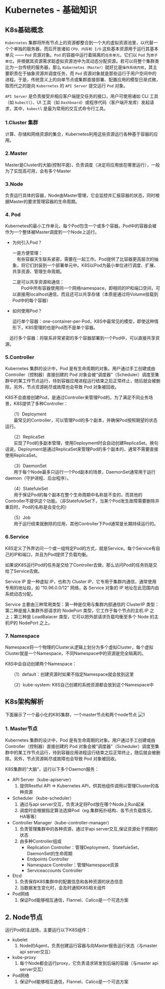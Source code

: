 # Kubernetes - 基础知识

## K8s基础概念

`Kubernetes` 集群将所有节点上的资源都整合到一个大的虚拟资源池里，以代替一个个单独的服务器，而后开放诸如 `CPU、内存和 I/O` 这些基本资源用于运行其基本单元 —— `Pod` 资源对象。`Pod` 的容器中运行着隔离的`任务单元`，它们以 `Pod` 为`原子单位`，并根据其资源需求聪虚拟资源池中为其动态分配资源。若可以将整个集群类比为一台传统的服务器，那么 `Kubernetes（Master）`就好比是`操作系统内核`，其主要职责在于抽象资源并调度任务，而 `Pod` 资源对象就是那些运行于用户空间中的进程。于是，传统意义上的向单节点或集群直接部署、配置应用的模型日渐式微，取而代之的是向 `Kubernetes` 的 `API Server` 提交运行 `Pod` 对象。

`API Server` 是负责接受并相应客户端提交任务的接口，用户可使用诸如 CLI 工具（如 `kubectl`）、UI 工具（如 `Dashboard`）或程序代码（客户端开发库）发起请求，其中，`kubectl` 是最为常用的交互式命令行工具。

### 1.Cluster 集群

计算、存储和网络资源的集合，Kubernetes利用这些资源运行各种基于容器的应用。

### 2.Master

Master是Cluster的大脑(控制平面)，负责调度（决定将应用放在哪里运行），一般为了实现高可用，会有多个Master

### 3.Node

负责运行具体的容器，Node由Master管理，它会监控并汇报容器的状态，同时根据Master的要求管理容器的生命周期。

### 4. Pod

Kubernetes的最小工作单元，每个Pod包含一个或多个容器。Pod中的容器会被作为一个整体被Master调度到一个Node上运行。

* 为何引入Pod？

  一是方便管理：  
  　有些容器天生联系紧密，需要在一起工作。Pod提供了比容器更高层次的抽象，将它们封装到一个部署单元中。K8S以Pod为最小单位进行调度、扩展、共享资源、管理生命周期。

  二是可以共享资源和通信：  
　　Pod中所有容器使用同一个网络namespace，即相同的IP和端口空间，可以直接用localhost通信，而且还可以共享存储（本质是通过将Volume挂载到Pod中的每个容器）

* 如何使用Pod？

  运行单个容器：one-container-per-Pod，K8S中最常见的模型，即使这种情形下，K8S管理的也是Pod而不是单个容器。

　运行多个容器：将联系非常紧密的多个容器部署到一个Pod中，可以直接共享资源。

### 5.Controller

Kubernetes 集群的设计中，Pod 是有生命周期的对象。用户通过手工创建或由 Controller（控制器）直接创建的 Pod 对象会被“调度器”（Scheduler）调度至集群中的某工作节点运行，待到容器应用进程运行结束之后正常终止，随后就会被删除。另外，节点资源耗尽或故障也会导致 Pod 对象被回收。

K8S不会直接创建Pod，是通过Controller来管理Pod的。为了满足不同业务场景，K8S提供了多种Controller：

　　（1）Deployment  
　　最常见的Controller，可以管理Pod的多个副本，并确保Pod按照期望的状态运行。

　　（2）ReplicaSet  
　　实现了Pod的多副本管理，使用Deployment时会自动创建ReplicaSet。换句话说，Deployment是通过ReplicaSet来管理Pod的多个副本的，通常不需要直接使用ReplicaSet。

　　（3）DaemonSet  
　　用于每个Node最多只运行一个Pod副本的场景，DaemonSet通常用于运行daemon（守护进程、后台程序）。

　　（4）StatefuleSet  
　　用于保证Pod的每个副本在整个生命周期中名称是不变的，而其他的Controller不提供这个功能。（非StatefuleSet下，当某个Pod发生故障需要删除并重启时，Pod的名称是会变化的）

　　（5）Job  
　　用于运行结束就删除的应用，其他Controller下Pod通常是长期持续运行的。

### 6.Service

K8S定义了外界访问一个或一组特定Pod的方式，就是Service。每个Service有自己的IP和端口，并且为Pod提供了负载均衡。

如果说K8S运行Pod的任务是交给了Controller去做，那么访问Pod的任务则是交给了Service去做。

Service IP 是一种虚拟 IP，也称为 Cluster IP，它专用于集群内通信，通常使用专用的地址段，如 “10.96.0.0/12” 网络，各 Service 对象的 IP 地址在此范围内由系统动态分配。

Service 主要由三种常用类型：第一种是仅用与集群内部通信的 ClusterIP 类型：第二种是接入集群外部请求的 NodePort 类型，它工作于每个节点的主机 IP 之上；第三种是 LoadBalacer 类型，它可以把外部请求负载均衡至多个 Node 的主机IP的 NodePort 之上。

### 7. Namespace

Namespace将一个物理的Cluster从逻辑上划分为多个虚拟Cluster，每个虚拟Cluster就是一个Namespace，不同Namespace中的资源是完全隔离的。

K8S中会自动创建两个Namespace：

　　（1）default：创建资源时如果不指定Namespace就会放到这里

　　（2）kube-system: K8S自己创建的系统资源都会放到这个Namespace中

## K8s架构解析

下面展示了一个最小化的K8S集群，一个master节点和两个node节点
![1](http://cdn.go99.top/docs/devops/k8s/k8s-learning/base1.png)

### 1. Master节点

Kubernetes 集群的设计中，Pod 是有生命周期的对象。用户通过手工创建或由 Controller（控制器）直接创建的 Pod 对象会被“调度器”（Scheduler）调度至集群中的某工作节点运行，待到容器应用进程运行结束之后正常终止，随后就会被删除。另外，节点资源耗尽或故障也会导致 Pod 对象被回收。

K8S集群的“大脑”，运行以下多个Daemon服务：

* API Server（kube-apiserver）
  1. 提供Restful API => Kubernetes API，供其他组件调用以管理Cluster的各种资源
* Scheduler（kube-scheduler）
  1. 通过与api server交互，负责决定将Pod放在哪个Node上Run起来
  1. 调度时会根据指定算法选择Pod（eg.集群拓扑结构、各节点负载情况、HA等等）
* Controller Manager（kube-controller-manager）
  1. 负责管理集群中的各种资源，通过宇api server交互,保证资源处于预期的状态
  1. 由多种Controller组成
      * Replication Controller：管理Deployment、StatefuleSet、DaemonSet的生命周期
      * Endpoints Controller
      * Namespace Controller：管理Namespace资源
      * Serviceaccounts Controller
* Etcd
  1. 负责保存K8S集群中的配置信息和各种资源的状态信息
  1. 当数据发生变化时，会及时通知K8S相关组件
* Pod网络
  1. 保证Pod能够相互通信，Flannel、Calico是一个可选方案

## 2. Node节点

运行Pod的主战场，主要运行以下K8S组件：

* kubelet
  1. Node的Agent，负责创建运行容器与向Master报告运行状态（与master api server交互）
* kube-proxy
  1. 每个Node都会运行proxy，它负责请求转发到后端的容器（与master api server交互）
* Pod网络
  1. 保证Pod能够相互通信，Flannel、Calico是一个可选方案